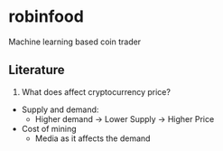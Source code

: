 # robinfood
Machine learning based coin trader

## Literature

1. What does affect cryptocurrency price?
- Supply and demand:
	*	Higher demand -> Lower Supply -> Higher Price
-	Cost of mining
	*	Media as it affects the demand
